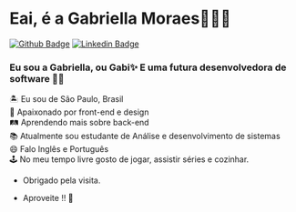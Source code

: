 # Eai, é a Gabriella Moraes👩‍💻👋 

[![Github Badge](https://img.shields.io/badge/-Github-000?style=flat-square&logo=Github&logoColor=white&link=https://github.com/bimoraes)](https://github.com/bimoraes)
[![Linkedin Badge](https://img.shields.io/badge/-LinkedIn-blue?style=flat-square&logo=Linkedin&logoColor=white&link=https://www.linkedin.com/in/gabriella-moraes-a49338206/)](https://www.linkedin.com/in/gabriella-moraes-a49338206/)


### Eu sou a Gabriella, ou Gabi✨ E uma futura desenvolvedora de software 👩‍💻
🏝 Eu sou de São Paulo, Brasil<br>
💜 Apaixonado por front-end e design<br>
🛤 Aprendendo mais sobre back-end<br>
📚 Atualmente sou estudante de Análise e desenvolvimento de sistemas<br>
😄 Falo Inglês e Português <br>
🕹 No meu tempo livre gosto de jogar, assistir séries e cozinhar.

 * Obrigado pela visita.

 * Aproveite !! 🤖
 <!--! [ Animação de cobra ] (https://github.com/bimoraes/bimoraes/blob/output/github-contribution-grid-snake.svg)-->